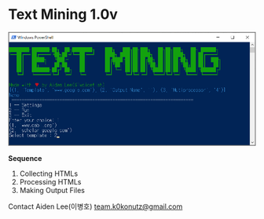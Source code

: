# Text Mining 1.0v

![img.png](img.png)

**Sequence**

1. Collecting HTMLs
2. Processing HTMLs
3. Making Output Files

Contact Aiden Lee(이병호)
team.k0konutz@gmail.com